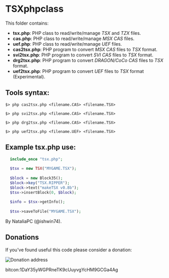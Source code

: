 # TSXphpclass

This folder contains:
  * **tsx.php**: PHP class to read/write/manage _TSX_ and _TZX_ files.
  * **cas.php**: PHP class to read/write/manage _MSX CAS_ files.
  * **uef.php**: PHP class to read/write/manage _UEF_ files.
  * **cas2tsx.php**: PHP program to convert _MSX CAS_ files to _TSX_ format.
  * **svi2tsx.php**: PHP program to convert _SVI CAS_ files to _TSX_ format.
  * **drg2tsx.php**: PHP program to convert _DRAGON/CoCo CAS_ files to _TSX_ format.
  * **uef2tsx.php**: PHP program to convert _UEF_ files to _TSX_ format (Experimental).


## Tools syntax:
```
$> php cas2tsx.php <filename.CAS> <filename.TSX>

$> php svi2tsx.php <filename.CAS> <filename.TSX>

$> php drg2tsx.php <filename.CAS> <filename.TSX>

$> php uef2tsx.php <filename.UEF> <filename.TSX>
```

## Example **tsx.php** use:
```php
  include_once "tsx.php";
  
  $tsx = new TSX("MYGAME.TSX");
  
  $block = new Block35();
  $block->key("TSX.RIPPER");
  $block->text("makeTSX v0.8b");
  $tsx->insertBlock(0, $block);
  
  $info = $tsx->getInfo();
  
  $tsx->saveToFile("MYGAME.TSX");
```

By NataliaPC (@ishwin74).

## Donations

If you've found useful this code please consider a donation:

![Donation address](http://www.eslamejor.com/Bitcoin_Address_Donaciones.png)

bitcon:1DaY35yWGPRneTK9cUuyvgYcHM9GCGa4Ag
